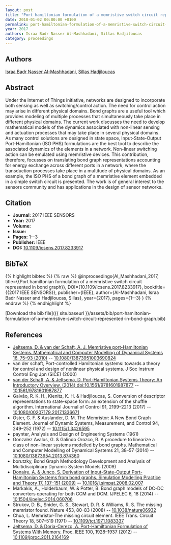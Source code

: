 ```yaml
---
layout: post
title: "Port hamiltonian formulation of a memristive switch circuit represented in bond graph"
date: 2018-01-02 00:00:00 +0100
permalink: port-hamiltonian-formulation-of-a-memristive-switch-circuit-represented-in-bond-graph
year: 2017
authors: Israa Badr Nasser Al-Mashhadani, Sillas Hadjiloucas
category: proceedings
---
```

 
## Authors
[Israa Badr Nasser Al-Mashhadani](authors/israa-badr-nasser-al-mashhadani), [Sillas Hadjiloucas](authors/sillas-hadjiloucas)
 
## Abstract
Under the Internet of Things initiative, networks are designed to incorporate both sensing as well as switching/control action. The need for control action may arise in different physical domains. Bond graphs are a useful tool which provides modeling of multiple processes that simultaneously take place in different physical domains. The current work discusses the need to develop mathematical models of the dynamics associated with non-linear sensing and actuation processes that may take place in several physical domains. As many control solutions are designed in state space, Input-State-Output Port-Hamiltonian (ISO PHS) formulations are the best tool to describe the associated dynamics of the elements in a network. Non-linear switching action can be emulated using memristive devices. This contribution, therefore, focusses on translating bond graph representations accounting for energy exchange across different ports in a network, where the transduction processes take place in a multitude of physical domains. As an example, the ISO PHS of a bond graph of a memristive element embedded in a simple switch circuit is presented. The work is of general interest to the sensors community and has applications in the design of sensor networks.
 
## Citation
- **Journal:** 2017 IEEE SENSORS
- **Year:** 2017
- **Volume:** 
- **Issue:** 
- **Pages:** 1--3
- **Publisher:** IEEE
- **DOI:** [10.1109/icsens.2017.8233917](https://doi.org/10.1109/icsens.2017.8233917)
 
## BibTeX
{% highlight bibtex %}
{% raw %}
@inproceedings{Al_Mashhadani_2017,
  title={{Port hamiltonian formulation of a memristive switch circuit represented in bond graph}},
  DOI={10.1109/icsens.2017.8233917},
  booktitle={{2017 IEEE SENSORS}},
  publisher={IEEE},
  author={Al-Mashhadani, Israa Badr Nasser and Hadjiloucas, Sillas},
  year={2017},
  pages={1--3}
}
{% endraw %}
{% endhighlight %}
 
[Download the bib file]({{ site.baseurl }}/assets/bib/port-hamiltonian-formulation-of-a-memristive-switch-circuit-represented-in-bond-graph.bib)
 
## References
- [Jeltsema, D. & van der Schaft, A. J. Memristive port-Hamiltonian Systems. Mathematical and Computer Modelling of Dynamical Systems 16, 75–93 (2010)](memristive-port-hamiltonian-systems) -- [10.1080/13873951003690824](https://doi.org/10.1080/13873951003690824)
- van der schaft, Port-controlled Hamiltonian systems: towards a theory for control and design of nonlinear physical systems. J Soc Instrum Control Eng Jpn (SICE) (2000)
- [van der Schaft, A. & Jeltsema, D. Port-Hamiltonian Systems Theory: An Introductory Overview. (2014) doi:10.1561/9781601987877](port-hamiltonian-systems-theory-an-introductory-overview0) -- [10.1561/9781601987877](https://doi.org/10.1561/9781601987877)
- Galvão, R. K. H., Kienitz, K. H. & Hadjiloucas, S. Conversion of descriptor representations to state-space form: an extension of the shuffle algorithm. International Journal of Control 91, 2199–2213 (2017) -- [10.1080/00207179.2017.1336671](https://doi.org/10.1080/00207179.2017.1336671)
- Oster, G. F. & Auslander, D. M. The Memristor: A New Bond Graph Element. Journal of Dynamic Systems, Measurement, and Control 94, 249–252 (1972) -- [10.1115/1.3426595](https://doi.org/10.1115/1.3426595)
- paynter, Analysis and Design of Engineering Systems (1961)
- Gonzalez Avalos, G. & Galindo Orozco, R. A procedure to linearize a class of non-linear systems modelled by bond graphs. Mathematical and Computer Modelling of Dynamical Systems 21, 38–57 (2014) -- [10.1080/13873954.2013.874360](https://doi.org/10.1080/13873954.2013.874360)
- borutzky, Bond Graph Methodology Development and Analysis of Multidisciplinary Dynamic System Models (2009)
- [Donaire, A. & Junco, S. Derivation of Input-State-Output Port-Hamiltonian Systems from bond graphs. Simulation Modelling Practice and Theory 17, 137–151 (2009)](derivation-of-input-state-output-port-hamiltonian-systems-from-bond-graphs) -- [10.1016/j.simpat.2008.02.007](https://doi.org/10.1016/j.simpat.2008.02.007)
- Markakis, A., Holderbaum, W. & Potter, B. Bond graph models of DC-DC converters operating for both CCM and DCM. IJPELEC 6, 18 (2014) -- [10.1504/ijpelec.2014.060706](https://doi.org/10.1504/ijpelec.2014.060706)
- Strukov, D. B., Snider, G. S., Stewart, D. R. & Williams, R. S. The missing memristor found. Nature 453, 80–83 (2008) -- [10.1038/nature06932](https://doi.org/10.1038/nature06932)
- Chua, L. Memristor-The missing circuit element. IEEE Trans. Circuit Theory 18, 507–519 (1971) -- [10.1109/tct.1971.1083337](https://doi.org/10.1109/tct.1971.1083337)
- [Jeltsema, D. & Doria-Cerezo, A. Port-Hamiltonian Formulation of Systems With Memory. Proc. IEEE 100, 1928–1937 (2012)](port-hamiltonian-formulation-of-systems-with-memory) -- [10.1109/jproc.2011.2164169](https://doi.org/10.1109/jproc.2011.2164169)

